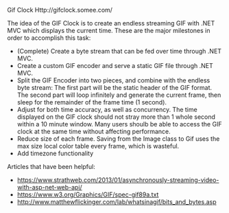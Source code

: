 Gif Clock Http://gifclock.somee.com/

The idea of the GIF Clock is to create an endless streaming GIF with .NET MVC which displays the current time. These are the major milestones in order to accomplish this task:

* (Complete) Create a byte stream that can be fed over time through .NET MVC. 
* Create a custom GIF encoder and serve a static GIF file through .NET MVC.
* Split the GIF Encoder into two pieces, and combine with the endless byte stream: The first part will be the static header of the GIF format. The second part will loop infinitely and generate the current frame, then sleep for the remainder of the frame time (1 second).
* Adjust for both time accuracy, as well as concurrency. The time displayed on the GIF clock should not stray more than 1 whole second within a 10 minute window. Many users shoulb be able to access the GIF clock at the same time without affecting performance.
* Reduce size of each frame. Saving from the Image class to Gif uses the max size local color table every frame, which is wasteful.
* Add timezone functionality

Articles that have been helpful:
* https://www.strathweb.com/2013/01/asynchronously-streaming-video-with-asp-net-web-api/
* https://www.w3.org/Graphics/GIF/spec-gif89a.txt
* http://www.matthewflickinger.com/lab/whatsinagif/bits_and_bytes.asp